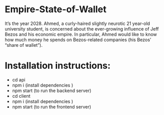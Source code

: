 # Empire-State-of-Wallet

It’s the year 2028. Ahmed, a curly-haired slightly neurotic 21 year-old university student, is concerned about the ever-growing influence of Jeff Bezos and his economic empire. In particular, Ahmed would like to know how much money he spends on Bezos-related companies (his Bezos’ “share of wallet”).

# Installation instructions:

- cd api
- npm i     (install dependencies )
- npm start (to run the backend server)
- cd client
- npm i     (install dependencies )
- npm start (to run the frontend server)
